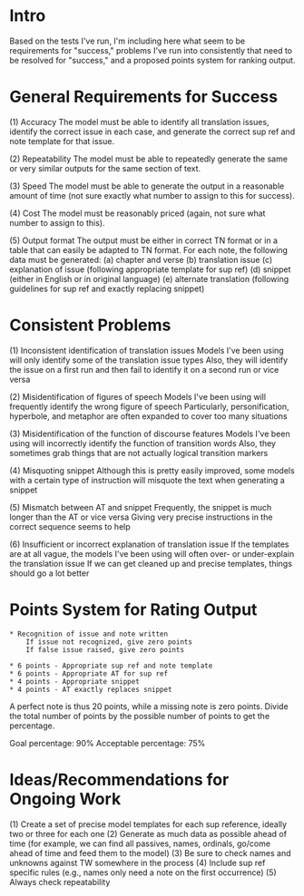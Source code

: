 # Intro
Based on the tests I've run, I'm including here what seem to be requirements for "success," problems I've run into consistently that need to be resolved for "success," and a proposed points system for ranking output.

# General Requirements for Success
(1) Accuracy
    The model must be able to identify all translation issues, identify the correct issue in each case, and generate the correct sup ref and note template for that issue.

(2) Repeatability
    The model must be able to repeatedly generate the same or very similar outputs for the same section of text.

(3) Speed
    The model must be able to generate the output in a reasonable amount of time (not sure exactly what number to assign to this for success).

(4) Cost
    The model must be reasonably priced (again, not sure what number to assign to this).

(5) Output format
    The output must be either in correct TN format or in a table that can easily be adapted to TN format. For each note, the following data must be generated:
    (a) chapter and verse
    (b) translation issue
    (c) explanation of issue (following appropriate template for sup ref)
    (d) snippet (either in English or in original language)
    (e) alternate translation (following guidelines for sup ref and exactly replacing snippet)

# Consistent Problems
(1) Inconsistent identification of translation issues
    Models I've been using will only identify some of the translation issue types
    Also, they will identify the issue on a first run and then fail to identify it on a second run or vice versa

(2) Misidentification of figures of speech
    Models I've been using will frequently identify the wrong figure of speech
    Particularly, personification, hyperbole, and metaphor are often expanded to cover too many situations

(3) Misidentification of the function of discourse features
    Models I've been using will incorrectly identify the function of transition words
    Also, they sometimes grab things that are not actually logical transition markers

(4) Misquoting snippet
    Although this is pretty easily improved, some models with a certain type of instruction will misquote the text when generating a snippet

(5) Mismatch between AT and snippet
    Frequently, the snippet is much longer than the AT or vice versa
    Giving very precise instructions in the correct sequence seems to help

(6) Insufficient or incorrect explanation of translation issue
    If the templates are at all vague, the models I've been using will often over- or under-explain the translation issue
    If we can get cleaned up and precise templates, things should go a lot better

# Points System for Rating Output
    * Recognition of issue and note written
        If issue not recognized, give zero points
        If false issue raised, give zero points

    * 6 points - Appropriate sup ref and note template
    * 6 points - Appropriate AT for sup ref
    * 4 points - Appropriate snippet
    * 4 points - AT exactly replaces snippet

A perfect note is thus 20 points, while a missing note is zero points. 
Divide the total number of points by the possible number of points to get the percentage.

Goal percentage: 90%
Acceptable percentage: 75%

# Ideas/Recommendations for Ongoing Work
(1) Create a set of precise model templates for each sup reference, ideally two or three for each one
(2) Generate as much data as possible ahead of time (for example, we can find all passives, names, ordinals, go/come ahead of time and feed them to the model)
(3) Be sure to check names and unknowns against TW somewhere in the process
(4) Include sup ref specific rules (e.g., names only need a note on the first occurrence)
(5) Always check repeatability
